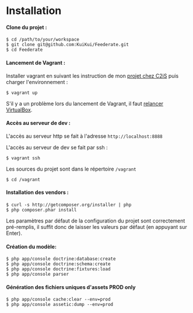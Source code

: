 # Installation

#### Clone du projet :

```shell
$ cd /path/to/your/workspace
$ git clone git@github.com:KuiKui/Feederate.git
$ cd Feederate
```

#### Lancement de Vagrant :

Installer vagrant en suivant les instruction de mon [projet chez C2iS](https://github.com/c2is/VagrantBoxes/tree/master/your-lamp-server#your-custom-lamp-server) puis charger l'environnement :

```shell
$ vagrant up
```

S'il y a un problème lors du lancement de Vagrant, il faut [relancer VirtualBox](https://coderwall.com/p/ydma0q).

#### Accès au serveur de dev :

L'accès au serveur http se fait à l'adresse `http://localhost:8888`

L'accès au serveur de dev se fait par ssh :

```shell
$ vagrant ssh
```

Les sources du projet sont dans le répertoire `/vagrant`

```
$ cd /vagrant
```

#### Installation des vendors :

```shell
$ curl -s http://getcomposer.org/installer | php
$ php composer.phar install
```

Les paramètres par défaut de la configuration du projet sont correctement pré-remplis, il suffit donc de laisser les valeurs par défaut (en appuyant sur Enter).

#### Création du modèle:

```shell
$ php app/console doctrine:database:create
$ php app/console doctrine:schema:create
$ php app/console doctrine:fixtures:load
$ php app/console parser
```

#### Génération des fichiers uniques d'assets **PROD only**

```shell
$ php app/console cache:clear --env=prod
$ php app/console assetic:dump --env=prod
```
